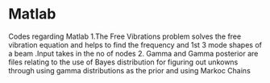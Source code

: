 # Matlab
Codes regarding Matlab
1.The Free Vibrations problem solves the free vibration equation and helps to find the frequency and 1st 3 mode shapes of a beam .Input takes in the no of nodes
2. Gamma and Gamma posterior are files relating to the use of Bayes distribution for figuring out unkowns through using gamma distributions as the prior and using Markoc Chains
